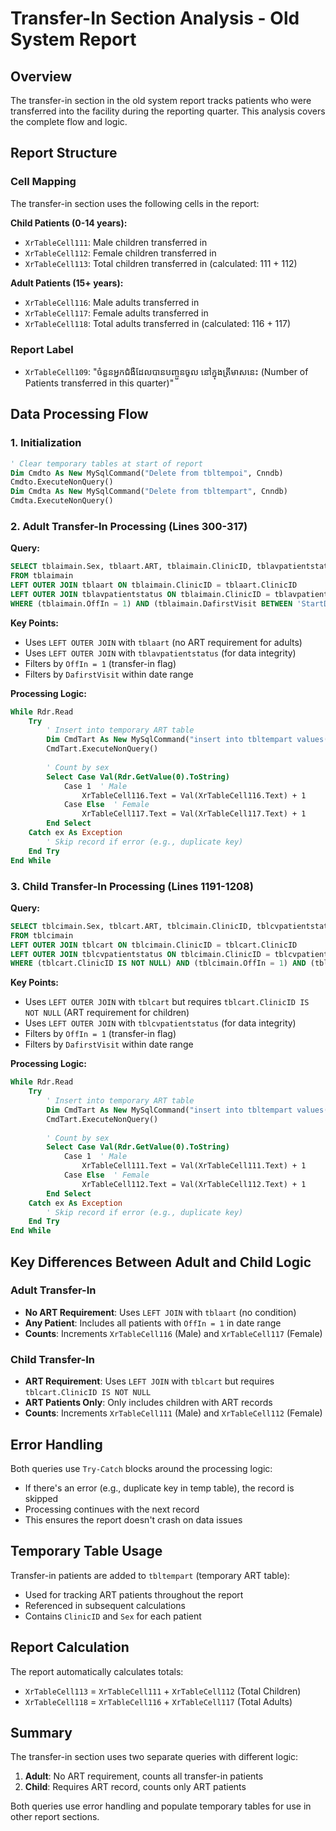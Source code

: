 # Transfer-In Section Analysis - Old System Report

## Overview
The transfer-in section in the old system report tracks patients who were transferred into the facility during the reporting quarter. This analysis covers the complete flow and logic.

## Report Structure

### Cell Mapping
The transfer-in section uses the following cells in the report:

**Child Patients (0-14 years):**
- `XrTableCell111`: Male children transferred in
- `XrTableCell112`: Female children transferred in
- `XrTableCell113`: Total children transferred in (calculated: 111 + 112)

**Adult Patients (15+ years):**
- `XrTableCell116`: Male adults transferred in
- `XrTableCell117`: Female adults transferred in
- `XrTableCell118`: Total adults transferred in (calculated: 116 + 117)

### Report Label
- `XrTableCell109`: "ចំនួនអ្នកជំងឺដែលបានបញ្ចួនចូល នៅក្នុងត្រីមាសនេះ (Number of Patients transferred in this quarter)"

## Data Processing Flow

### 1. Initialization
```vb
' Clear temporary tables at start of report
Dim Cmdto As New MySqlCommand("Delete from tbltempoi", Cnndb)
Cmdto.ExecuteNonQuery()
Dim Cmdta As New MySqlCommand("Delete from tbltempart", Cnndb)
Cmdta.ExecuteNonQuery()
```

### 2. Adult Transfer-In Processing (Lines 300-317)

**Query:**
```sql
SELECT tblaimain.Sex, tblaart.ART, tblaimain.ClinicID, tblavpatientstatus.Status, tblavpatientstatus.Da 
FROM tblaimain 
LEFT OUTER JOIN tblaart ON tblaimain.ClinicID = tblaart.ClinicID 
LEFT OUTER JOIN tblavpatientstatus ON tblaimain.ClinicID = tblavpatientstatus.ClinicID 
WHERE (tblaimain.OffIn = 1) AND (tblaimain.DafirstVisit BETWEEN 'StartDate' AND 'EndDate')
```

**Key Points:**
- Uses `LEFT OUTER JOIN` with `tblaart` (no ART requirement for adults)
- Uses `LEFT OUTER JOIN` with `tblavpatientstatus` (for data integrity)
- Filters by `OffIn = 1` (transfer-in flag)
- Filters by `DafirstVisit` within date range

**Processing Logic:**
```vb
While Rdr.Read
    Try
        ' Insert into temporary ART table
        Dim CmdTart As New MySqlCommand("insert into tbltempart values('" & Rdr.GetValue(2).ToString & "','" & Rdr.GetValue(0).ToString & "')", dbtem)
        CmdTart.ExecuteNonQuery()
        
        ' Count by sex
        Select Case Val(Rdr.GetValue(0).ToString)
            Case 1  ' Male
                XrTableCell116.Text = Val(XrTableCell116.Text) + 1
            Case Else  ' Female
                XrTableCell117.Text = Val(XrTableCell117.Text) + 1
        End Select
    Catch ex As Exception
        ' Skip record if error (e.g., duplicate key)
    End Try
End While
```

### 3. Child Transfer-In Processing (Lines 1191-1208)

**Query:**
```sql
SELECT tblcimain.Sex, tblcart.ART, tblcimain.ClinicID, tblcvpatientstatus.Status, tblcvpatientstatus.Da 
FROM tblcimain 
LEFT OUTER JOIN tblcart ON tblcimain.ClinicID = tblcart.ClinicID 
LEFT OUTER JOIN tblcvpatientstatus ON tblcimain.ClinicID = tblcvpatientstatus.ClinicID 
WHERE (tblcart.ClinicID IS NOT NULL) AND (tblcimain.OffIn = 1) AND (tblcimain.DafirstVisit BETWEEN 'StartDate' AND 'EndDate')
```

**Key Points:**
- Uses `LEFT OUTER JOIN` with `tblcart` but requires `tblcart.ClinicID IS NOT NULL` (ART requirement for children)
- Uses `LEFT OUTER JOIN` with `tblcvpatientstatus` (for data integrity)
- Filters by `OffIn = 1` (transfer-in flag)
- Filters by `DafirstVisit` within date range

**Processing Logic:**
```vb
While Rdr.Read
    Try
        ' Insert into temporary ART table
        Dim CmdTart As New MySqlCommand("insert into tbltempart values('" & Rdr.GetValue(2).ToString & "','" & Rdr.GetValue(0).ToString & "')", dbtem)
        CmdTart.ExecuteNonQuery()
        
        ' Count by sex
        Select Case Val(Rdr.GetValue(0).ToString)
            Case 1  ' Male
                XrTableCell111.Text = Val(XrTableCell111.Text) + 1
            Case Else  ' Female
                XrTableCell112.Text = Val(XrTableCell112.Text) + 1
        End Select
    Catch ex As Exception
        ' Skip record if error (e.g., duplicate key)
    End Try
End While
```

## Key Differences Between Adult and Child Logic

### Adult Transfer-In
- **No ART Requirement**: Uses `LEFT JOIN` with `tblaart` (no condition)
- **Any Patient**: Includes all patients with `OffIn = 1` in date range
- **Counts**: Increments `XrTableCell116` (Male) and `XrTableCell117` (Female)

### Child Transfer-In
- **ART Requirement**: Uses `LEFT JOIN` with `tblcart` but requires `tblcart.ClinicID IS NOT NULL`
- **ART Patients Only**: Only includes children with ART records
- **Counts**: Increments `XrTableCell111` (Male) and `XrTableCell112` (Female)

## Error Handling

Both queries use `Try-Catch` blocks around the processing logic:
- If there's an error (e.g., duplicate key in temp table), the record is skipped
- Processing continues with the next record
- This ensures the report doesn't crash on data issues

## Temporary Table Usage

Transfer-in patients are added to `tbltempart` (temporary ART table):
- Used for tracking ART patients throughout the report
- Referenced in subsequent calculations
- Contains `ClinicID` and `Sex` for each patient

## Report Calculation

The report automatically calculates totals:
- `XrTableCell113` = `XrTableCell111` + `XrTableCell112` (Total Children)
- `XrTableCell118` = `XrTableCell116` + `XrTableCell117` (Total Adults)

## Summary

The transfer-in section uses two separate queries with different logic:
1. **Adult**: No ART requirement, counts all transfer-in patients
2. **Child**: Requires ART record, counts only ART patients

Both queries use error handling and populate temporary tables for use in other report sections.
